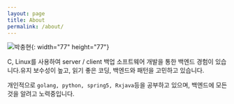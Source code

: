 ```yaml
---
layout: page
title: About
permalink: /about/
---
```



![박충현](https://blanccobb.github.io/_assets/img/me.jpg){: width="77" height="77"}



C, Linux를 사용하여 server / client 백업 소프트웨어 개발을 통한 백엔드 경험이 있습니다.유지 보수성이 높고, 읽기 좋은 코딩, 백엔드와 패턴을 고민하고 있습니다.

개인적으로 `golang, python, spring5, Rxjava`등을 공부하고 있으며, 백엔드에 모든 것을 알려고 노력중입니다.
